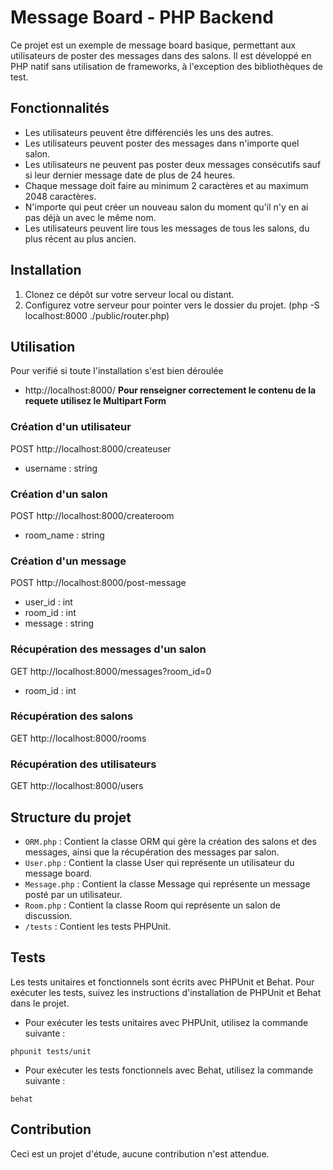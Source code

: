 # Message Board - PHP Backend

Ce projet est un exemple de message board basique, permettant aux utilisateurs de poster des messages dans des salons. Il est développé en PHP natif sans utilisation de frameworks, à l'exception des bibliothèques de test.

## Fonctionnalités

- Les utilisateurs peuvent être différenciés les uns des autres.
- Les utilisateurs peuvent poster des messages dans n'importe quel salon.
- Les utilisateurs ne peuvent pas poster deux messages consécutifs sauf si leur dernier message date de plus de 24 heures.
- Chaque message doit faire au minimum 2 caractères et au maximum 2048 caractères.
- N'importe qui peut créer un nouveau salon du moment qu'il n'y en ai pas déjà un avec le même nom.
- Les utilisateurs peuvent lire tous les messages de tous les salons, du plus récent au plus ancien.

## Installation

1. Clonez ce dépôt sur votre serveur local ou distant.
2. Configurez votre serveur pour pointer vers le dossier du projet. (php -S localhost:8000 ./public/router.php)

## Utilisation
Pour verifié si toute l'installation s'est bien déroulée
- http://localhost:8000/
**Pour renseigner correctement le contenu de la requete utilisez le Multipart Form**
### Création d'un utilisateur
POST http://localhost:8000/createuser
- username : string
### Création d'un salon
POST http://localhost:8000/createroom
- room_name : string
### Création d'un message
POST http://localhost:8000/post-message
- user_id : int
- room_id : int
- message : string
### Récupération des messages d'un salon
GET http://localhost:8000/messages?room_id=0
- room_id : int
### Récupération des salons
GET http://localhost:8000/rooms
### Récupération des utilisateurs
GET http://localhost:8000/users

## Structure du projet

- `ORM.php` : Contient la classe ORM qui gère la création des salons et des messages, ainsi que la récupération des messages par salon.
- `User.php` : Contient la classe User qui représente un utilisateur du message board.
- `Message.php` : Contient la classe Message qui représente un message posté par un utilisateur.
- `Room.php` : Contient la classe Room qui représente un salon de discussion.
- `/tests` : Contient les tests PHPUnit.

## Tests

Les tests unitaires et fonctionnels sont écrits avec PHPUnit et Behat. Pour exécuter les tests, suivez les instructions d'installation de PHPUnit et Behat dans le projet.

- Pour exécuter les tests unitaires avec PHPUnit, utilisez la commande suivante :

```
phpunit tests/unit
```

- Pour exécuter les tests fonctionnels avec Behat, utilisez la commande suivante :

```
behat
```

## Contribution

Ceci est un projet d'étude, aucune contribution n'est attendue.





